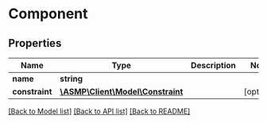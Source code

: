 # Component

## Properties
Name | Type | Description | Notes
------------ | ------------- | ------------- | -------------
**name** | **string** |  | 
**constraint** | [**\ASMP\Client\Model\Constraint**](Constraint.md) |  | [optional] 

[[Back to Model list]](../README.md#documentation-for-models) [[Back to API list]](../README.md#documentation-for-api-endpoints) [[Back to README]](../README.md)


